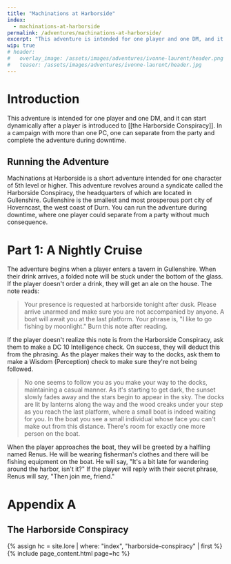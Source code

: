 ```yaml
---
title: "Machinations at Harborside"
index:
  - machinations-at-harborside
permalink: /adventures/machinations-at-harborside/
excerpt: "This adventure is intended for one player and one DM, and it can start dynamically after a player is introduced to the Harborside Conspiracy."
wip: true
# header:
#   overlay_image: /assets/images/adventures/ivonne-laurent/header.png
#   teaser: /assets/images/adventures/ivonne-laurent/header.jpg
---
```


# Introduction
This adventure is intended for one player and one DM, and it can start dynamically after a player is introduced to [[the Harborside Conspiracy]]. In a campaign with more than one PC, one can separate from the party and complete the adventure during downtime.

## Running the Adventure
Machinations at Harborside is a short adventure intended for one character of 5th level or higher. This adventure revolves around a syndicate called the Harborside Conspiracy, the headquarters of which are located in Gullenshire. Gullenshire is the smallest and most prosperous port city of Hoverncast, the west coast of Durn. You can run the adventure during downtime, where one player could separate from a party without much consequence.

# Part 1: A Nightly Cruise
The adventure begins when a player enters a tavern in Gullenshire. When their drink arrives, a folded note will be stuck under the bottom of the glass. If the player doesn't order a drink, they will get an ale on the house. The note reads:

> Your presence is requested at harborside tonight after dusk. Please arrive unarmed and make sure you are not accompanied by anyone. A boat will await you at the last platform. Your phrase is, "I like to go fishing by moonlight." Burn this note after reading.

If the player doesn't realize this note is from the Harborside Conspiracy, ask them to make a DC 10 Intelligence check. On success, they will deduct this from the phrasing. As the player makes their way to the docks, ask them to make a Wisdom (Perception) check to make sure they're not being followed.

> No one seems to follow you as you make your way to the docks, maintaining a casual manner. As it's starting to get dark, the sunset slowly fades away and the stars begin to appear in the sky. The docks are lit by lanterns along the way and the wood creaks under your step as you reach the last platform, where a small boat is indeed waiting for you. In the boat you see a small individual whose face you can't make out from this distance. There's room for exactly one more person on the boat.

When the player approaches the boat, they will be greeted by a halfling named Renus. He will be wearing fisherman's clothes and there will be fishing equipment on the boat. He will say, "It's a bit late for wandering around the harbor, isn't it?" If the player will reply with their secret phrase, Renus will say, "Then join me, friend."

# Appendix A

## The Harborside Conspiracy
{% assign hc = site.lore | where: "index", "harborside-conspiracy" | first %}
{% include page_content.html page=hc %}
